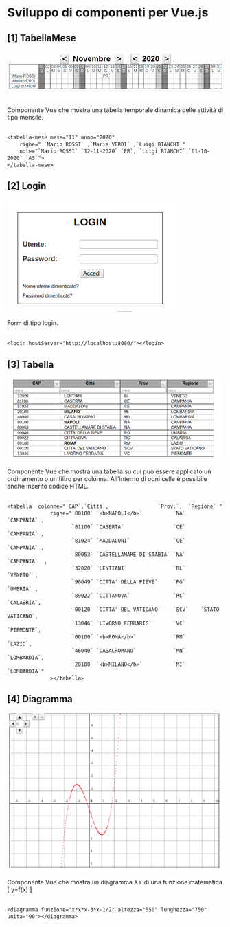# Sviluppo di componenti per Vue.js

## [1] TabellaMese

<img src="public/tabella_mese.png">

Componente Vue che mostra una tabella temporale dinamica delle attività di tipo mensile.

<pre><code>
&lt;tabella-mese mese="11" anno="2020" 
    righe=" `Mario ROSSI` ,`Maria VERDI` ,`Luigi BIANCHI`"
    note="`Mario ROSSI` `12-11-2020` `PR`, `Luigi BIANCHI` `01-10-2020` `AS`">
&lt;/tabella-mese>
</code></pre>

## [2] Login

<img src="public/login.png">

Form di tipo login.

<pre><code>
&lt;login hostServer="http://localhost:8080/">&lt;/login>
</code></pre>

## [3] Tabella

<img src="public/tabella.png">

Componente Vue che mostra una tabella su cui può essere applicato un ordinamento o un filtro per colonna. All'interno di ogni celle è possibile anche inserito codice HTML.

<pre><code>
&lt;tabella  colonne="`CAP`,`Città`,                `Prov.`,  `Regione` "
              righe="`80100` `&lt;b>NAPOLI&lt;/b>`          `NA`     `CAMPANIA` , 
                     `81100` `CASERTA`                `CE`     `CAMPANIA` ,
                     `81024` `MADDALONI`              `CE`     `CAMPANIA` ,
                     `80053` `CASTELLAMARE DI STABIA` `NA`     `CAMPANIA`  ,
                     `32020` `LENTIANI`               `BL`     `VENETO` ,
                     `90049` `CITTA' DELLA PIEVE`     `PG`     `UMBRIA` ,
                     `89022` `CITTANOVA`              `RC`     `CALABRIA`,
                     `00120` `CITTA' DEL VATICANO`    `SCV`    `STATO VATICANO`, 
                     `13046` `LIVORNO FERRARIS`       `VC`     `PIEMONTE`, 
                     `00100` `&lt;b>ROMA&lt;/b>`            `RM`     `LAZIO`, 
                     `46040` `CASALROMANO`            `MN`     `LOMBARDIA`, 
                     `20100` `&lt;b>MILANO&lt;/b>`          `MI`     `LOMBARDIA`"
              >&lt;/tabella>
</code></pre>

## [4] Diagramma

<img src="public/diagramma.png">

Componente Vue che mostra un diagramma XY di una funzione matematica [ y=f(x) ]
<pre><code>
&lt;diagramma funzione="x*x*x-3*x-1/2" altezza="550" lunghezza="750" unita="90">&lt;/diagramma>

</code></pre>